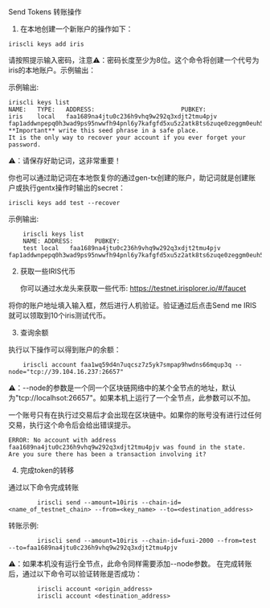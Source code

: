 Send Tokens 转账操作

1. 在本地创建一个新账户的操作如下：
```
iriscli keys add iris 
```

请按照提示输入密码，注意⚠️：密码长度至少为8位。这个命令将创建一个代号为iris的本地账户。示例输出：

示例输出:
```
iriscli keys list
NAME:   TYPE:   ADDRESS:                        PUBKEY:
iris    local   faa1689na4jtu0c236h9vhq9w292q3xdjt2tmu4pjv  fap1addwnpepq0h3wad9ps95nwwfh94pnl6y7kafgfd5xu5z2atk8ts6zuqe0zeggm0euh5
**Important** write this seed phrase in a safe place.
It is the only way to recover your account if you ever forget your password.
```
⚠️：请保存好助记词，这非常重要！

你也可以通过助记词在本地恢复你的通过gen-tx创建的账户，助记词就是创建账户或执行gentx操作时输出的secret：
```
iriscli keys add test --recover
```
示例输出:
```
    iriscli keys list
    NAME: ADDRESS:      PUBKEY:
    test local   faa1689na4jtu0c236h9vhq9w292q3xdjt2tmu4pjv  fap1addwnpepq0h3wad9ps95nwwfh94pnl6y7kafgfd5xu5z2atk8ts6zuqe0zeggm0euh5
```

2. 获取一些IRIS代币
   
   你可以通过水龙头来获取一些代币: https://testnet.irisplorer.io/#/faucet

将你的账户地址填入输入框，然后进行人机验证。验证通过后点击Send me IRIS就可以领取到10个iris测试代币。

3. 查询余额

执行以下操作可以得到账户的余额：

```
    iriscli account faa1wq59d4n7uqcsz7z5yk7smpap9hwdns66mqup3q --node="tcp://39.104.16.237:26657"
```
⚠️：--node的参数是一个同一个区块链网络中的某个全节点的地址，默认为"tcp://localhsot:26657"。如果本机上运行了一个全节点，此参数可以不加。

一个账号只有在执行过交易后才会出现在区块链中。如果你的账号没有进行过任何交易，执行这个命令后会给出错误提示。

```
ERROR: No account with address faa1689na4jtu0c236h9vhq9w292q3xdjt2tmu4pjv was found in the state.
Are you sure there has been a transaction involving it?
```

4. 完成token的转移


通过以下命令完成转账

```
        iriscli send --amount=10iris --chain-id=<name_of_testnet_chain> --from=<key_name> --to=<destination_address>
```

转账示例: 

```
        iriscli send --amount=10iris --chain-id=fuxi-2000 --from=test --to=faa1689na4jtu0c236h9vhq9w292q3xdjt2tmu4pjv
```

⚠️：如果本机没有运行全节点，此命令同样需要添加--node参数。
在完成转账后，通过以下命令可以验证转账是否成功：

```
        iriscli account <origin_address>
        iriscli account <destination_address>
```
